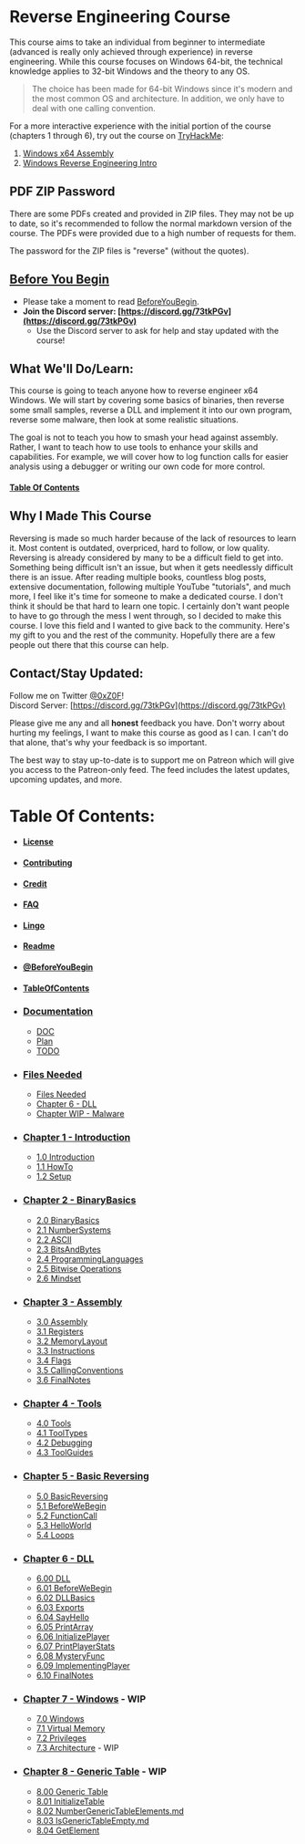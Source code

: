 # Reverse Engineering Course

This course aims to take an individual from beginner to intermediate (advanced is really only achieved through experience) in reverse engineering. While this course focuses on Windows 64-bit, the technical knowledge applies to 32-bit Windows and the theory to any OS.

> The choice has been made for 64-bit Windows since it's modern and the most common OS and architecture. In addition, we only have to deal with one calling convention.

For a more interactive experience with the initial portion of the course (chapters 1 through 6), try out the course on [TryHackMe](https://tryhackme.com/):
1. [Windows x64 Assembly](https://tryhackme.com/room/win64assembly)
2. [Windows Reverse Engineering Intro](https://tryhackme.com/room/windowsreversingintro)

## PDF ZIP Password

There are some PDFs created and provided in ZIP files. They may not be up to date, so it's recommended to follow the normal markdown version of the course. The PDFs were provided due to a high number of requests for them.

The password for the ZIP files is "reverse" (without the quotes).

## [Before You Begin](@BeforeYouBegin.md)

* Please take a moment to read [BeforeYouBegin](@BeforeYouBegin.md).
* **Join the Discord server: [https://discord.gg/73tkPGv](https://discord.gg/73tkPGv)**
    * Use the Discord server to ask for help and stay updated with the course!

## What We'll Do/Learn:
This course is going to teach anyone how to reverse engineer x64 Windows. We will start by covering some basics of binaries, then reverse some small samples, reverse a DLL and implement it into our own program, reverse some malware, then look at some realistic situations.

The goal is not to teach you how to smash your head against assembly. Rather, I want to teach how to use tools to enhance your skills and capabilities. For example, we will cover how to log function calls for easier analysis using a debugger or writing our own code for more control.

#### [Table Of Contents](TableOfContents.md)

## Why I Made This Course
Reversing is made so much harder because of the lack of resources to learn it. Most content is outdated, overpriced, hard to follow, or low quality. Reversing is already considered by many to be a difficult field to get into. Something being difficult isn't an issue, but when it gets needlessly difficult there is an issue. After reading multiple books, countless blog posts, extensive documentation, following multiple YouTube "tutorials", and much more, I feel like it's time for someone to make a dedicated course. I don't think it should be that hard to learn one topic. I certainly don't want people to have to go through the mess I went through, so I decided to make this course. I love this field and I wanted to give back to the community. Here's my gift to you and the rest of the community. Hopefully there are a few people out there that this course can help.

<a name="contact"></a>

## Contact/Stay Updated:
Follow me on Twitter [@0xZ0F](https://twitter.com/0xZ0F)!  
Discord Server: [https://discord.gg/73tkPGv](https://discord.gg/73tkPGv)  

Please give me any and all **honest** feedback you have. Don't worry about hurting my feelings, I want to make this course as good as I can. I can't do that alone, that's why your feedback is so important.

The best way to stay up-to-date is to support me on Patreon which will give you access to the Patreon-only feed. The feed includes the latest updates, upcoming updates, and more.

# Table Of Contents:
* #### [License](License.md)
* #### [Contributing](Contributing.md)
* #### [Credit](Credit.md)
* #### [FAQ](FAQ.md)
* #### [Lingo](Lingo.md)
* #### [Readme](README.md)
* #### [@BeforeYouBegin](@BeforeYouBegin.md)
* #### [TableOfContents](TableOfContents.md)

* ### [Documentation](_DOC)
    * [DOC](_DOC/DOC.md)
    * [Plan](_DOC/Plan.md)
    * [TODO](_DOC/TODO.md)

* ### [Files Needed](FilesNeeded)
  * [Files Needed](FilesNeeded/FilesNeeded.md)
  * [Chapter 6 - DLL](FilesNeeded/Chapter%206%20-%20DLL)
  * [Chapter WIP - Malware](FilesNeeded/Chapter%20WIP-%20Windows)

* ### [Chapter 1 - Introduction](Chapter%201%20-%20Introduction)
    * [1.0 Introduction](Chapter%201%20-%20Introduction/1.0%20Introduction.md)
    * [1.1 HowTo](Chapter%201%20-%20Introduction/1.1%20HowTo.md)
    * [1.2 Setup](Chapter%201%20-%20Introduction/1.2%20Setup.md)

* ### [Chapter 2 - BinaryBasics](Chapter%202%20-%20BinaryBasics)
    * [2.0 BinaryBasics](Chapter%202%20-%20BinaryBasics/2.0%20BinaryBasics.md)
    * [2.1 NumberSystems](Chapter%202%20-%20BinaryBasics/2.1%20NumberSystems.md)
    * [2.2 ASCII](Chapter%202%20-%20BinaryBasics/2.2%20ASCII.md)
    * [2.3 BitsAndBytes](Chapter%202%20-%20BinaryBasics/2.3%20BitsAndBytes.md)
    * [2.4 ProgrammingLanguages](Chapter%202%20-%20BinaryBasics/2.4%20ProgrammingLanguages.md)
    * [2.5 Bitwise Operations](Chapter%202%20-%20BinaryBasics/2.5%20BitwiseOperations.md)
    * [2.6 Mindset](Chapter%202%20-%20BinaryBasics/2.6%20Mindset.md)

* ### [Chapter 3 - Assembly](Chapter%203%20-%20Assembly)
    * [3.0 Assembly](Chapter%203%20-%20Assembly/3.0%20Assembly.md)
    * [3.1 Registers](Chapter%203%20-%20Assembly/3.1%20Registers.md)
    * [3.2 MemoryLayout](Chapter%203%20-%20Assembly/3.2%20MemoryLayout.md)
    * [3.3 Instructions](Chapter%203%20-%20Assembly/3.3%20Instructions.md)
    * [3.4 Flags](Chapter%203%20-%20Assembly/3.4%20Flags.md)
    * [3.5 CallingConventions](Chapter%203%20-%20Assembly/3.5%20CallingConventions.md)
    * [3.6 FinalNotes](Chapter%203%20-%20Assembly/3.6%20FinalNotes.md)

* ### [Chapter 4 - Tools](Chapter%204%20-%20Tools)
    * [4.0 Tools](Chapter%204%20-%20Tools/4.0%20Tools.md)
    * [4.1 ToolTypes](Chapter%204%20-%20Tools/4.1%20ToolTypes.md)
    * [4.2 Debugging](Chapter%204%20-%20Tools/4.2%20Debugging.md)
    * [4.3 ToolGuides](Chapter%204%20-%20Tools/4.3%20ToolGuides.md)

* ### [Chapter 5 - Basic Reversing](Chapter%205%20-%20BasicReversing)
    * [5.0 BasicReversing](Chapter%205%20-%20BasicReversing/5.0%20BasicReversing.md)
    * [5.1 BeforeWeBegin](Chapter%205%20-%20BasicReversing/5.1%20BeforeWeBegin.md)
    * [5.2 FunctionCall](Chapter%205%20-%20BasicReversing/5.2%20FunctionCall.md)
    * [5.3 HelloWorld](Chapter%205%20-%20BasicReversing/5.3%20HelloWorld.md)
    * [5.4 Loops](Chapter%205%20-%20BasicReversing/5.4%20Loops.md)

* ### [Chapter 6 - DLL](Chapter%206%20-%20DLL)
    * [6.00 DLL](Chapter%206%20-%20DLL/6.00%20DLL.md)
    * [6.01 BeforeWeBegin](Chapter%206%20-%20DLL/6.01%20BeforeWeBegin.md)
    * [6.02 DLLBasics](Chapter%206%20-%20DLL/6.02%20DLLBasics.md)
    * [6.03 Exports](Chapter%206%20-%20DLL/6.03%20Exports.md)
    * [6.04 SayHello](Chapter%206%20-%20DLL/6.04%20SayHello.md)
    * [6.05 PrintArray](Chapter%206%20-%20DLL/6.05%20PrintArray.md)
    * [6.06 InitializePlayer](Chapter%206%20-%20DLL/6.06%20InitializePlayer.md)
    * [6.07 PrintPlayerStats](Chapter%206%20-%20DLL/6.07%20PrintPlayerStats.md)
    * [6.08 MysteryFunc](Chapter%206%20-%20DLL/6.08%20MysteryFunc.md)
    * [6.09 ImplementingPlayer](Chapter%206%20-%20DLL/6.09%20ImplementingPlayer.md)
    * [6.10 FinalNotes](Chapter%206%20-%20DLL/6.10%20FinalNotes.md)

* ### [Chapter 7 - Windows](Chapter%207%20-%20Windows) - WIP
    * [7.0 Windows](Chapter%207%20-%20Windows/7.0%20Windows.md)
    * [7.1 Virtual Memory](Chapter%207%20-%20Windows/7.1%20VirtualMemory.md)
    * [7.2 Privileges](Chapter%207%20-%20Windows/7.2%20Privileges.md)
    * [7.3 Architecture](Chapter%207%20-%20Windows/7.3%20Architecture.md) - WIP

* ### [Chapter 8 - Generic Table](Chapter%208%20-%20Generic%20Table) - WIP
    * [8.00 Generic Table](Chapter%208%20-%20Generic%20Table/8.00%20GenericTable.md)
    * [8.01 InitializeTable](Chapter%208%20-%20Generic%20Table/8.01%20InitializeTable.md)
    * [8.02 NumberGenericTableElements.md](Chapter%208%20-%20Generic%20Table/8.02%20NumberGenericTableElements.md)
    * [8.03 IsGenericTableEmpty.md](Chapter%208%20-%20Generic%20Table/8.03%20IsGenericTableEmpty.md)
    * [8.04 GetElement](Chapter%208%20-%20Generic%20Table/8.04%20GetElement.md)
